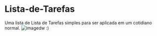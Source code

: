 # Lista-de-Tarefas
Uma lista de Lista de Tarefas simples para ser aplicada em um cotidiano normal.
![imagedw](https://github.com/Wilhians/Lista-de-Tarefas/assets/102177116/eedd29f9-9cbe-433e-94cd-ee25393a5263)
:)
